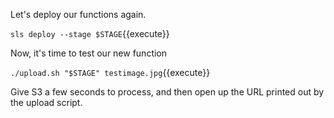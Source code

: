 Let's deploy our functions again.

`sls deploy --stage $STAGE`{{execute}}

Now, it's time to test our new function

`./upload.sh "$STAGE" testimage.jpg`{{execute}}

Give S3 a few seconds to process, and then open up the URL printed out by the upload script.
